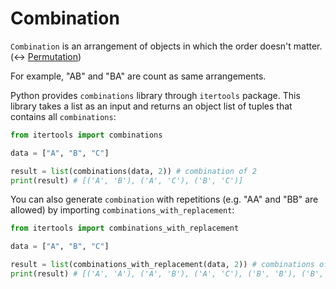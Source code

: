 # Combination

```Combination``` is an arrangement of objects in which the order doesn't matter. (<-> [Permutation](https://github.com/jbcolby0063/til/blob/main/algorithms/permutation.md))

For example, "AB" and "BA" are count as same arrangements. 

Python provides ```combinations``` library through ```itertools``` package. This library takes a 
list as an input and returns an object list of tuples that contains all ```combinations```:
```python
from itertools import combinations

data = ["A", "B", "C"]

result = list(combinations(data, 2)) # combination of 2
print(result) # [('A', 'B'), ('A', 'C'), ('B', 'C')]
```
You can also generate ```combination``` with repetitions (e.g. "AA" and "BB" are allowed) by importing ```combinations_with_replacement```:
```python
from itertools import combinations_with_replacement

data = ["A", "B", "C"]

result = list(combinations_with_replacement(data, 2)) # combinations of 2 (with repetition)
print(result) # [('A', 'A'), ('A', 'B'), ('A', 'C'), ('B', 'B'), ('B', 'C'), ('C', 'C')]
```
